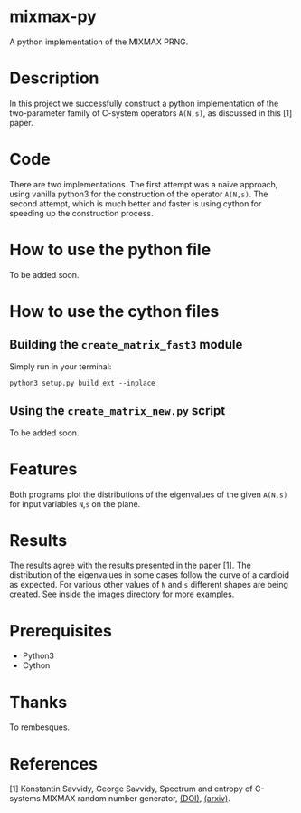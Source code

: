 # mixmax-py
A python implementation of the MIXMAX PRNG.

# Description
In this project we successfully construct a python implementation of the two-parameter family of C-system operators `A(N,s)`, as discussed in this [1] paper.

# Code
There are two implementations. The first attempt was a naive approach, using vanilla python3 for the construction of the operator `A(N,s)`. The second attempt, which is much better and faster is using cython for speeding up the construction process.

# How to use the python file
To be added soon.

# How to use the cython files
## Building the `create_matrix_fast3` module

Simply run in your terminal:

`python3 setup.py build_ext --inplace`

## Using the `create_matrix_new.py` script
To be added soon.

# Features
Both programs plot the distributions of the eigenvalues of the given `A(N,s)` for input variables `N`,`s` on the plane.

# Results
The results agree with the results presented in the paper [1]. The distribution of the eigenvalues in some cases follow the curve of a cardioid as expected. For various other values of `N` and `s` different shapes are being created. See inside the images directory for more examples.

# Prerequisites

* Python3
* Cython

# Thanks
To rembesques.

# References
[1] Konstantin Savvidy, George Savvidy, Spectrum and entropy of C-systems MIXMAX random number
generator, [(DOI)](https://doi.org/10.1016/j.chaos.2016.05.003), [(arxiv)](https://arxiv.org/abs/1510.06274).
